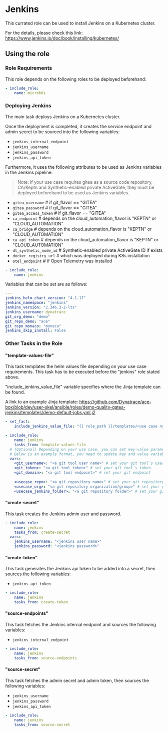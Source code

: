 # Jenkins

This currated role can be used to install Jenkins on a Kubernetes cluster.

For the details, please check this link: https://www.jenkins.io/doc/book/installing/kubernetes/

## Using the role

### Role Requirements
This role depends on the following roles to be deployed beforehand:
```yaml
- include_role:
    name: microk8s

```
### Deploying Jenkins

The main task deploys Jenkins on a Kubernetes cluster.

Once the deployment is completed, it creates the service endpoint and admin secret to be sourced into the following variables:
- `jenkins_internal_endpoint`
- `jenkins_username`
- `jenkins_password`
- `jenkins_api_token`

Furthermore, it uses the following attributes to be used as Jenkins variables in the Jenkins pipeline.
> Note: If your use case requires gitea as a source code repository, CA/Keptn and Synthetic-enabled private ActiveGate, they must be deployed beforehand to be used as Jenkins variables.
- `gitea_username` # if git_flavor == "GITEA"
- `gitea_password` # if git_flavor == "GITEA"
- `gitea_access_token` # if git_flavor == "GITEA"
- `ca_endpoint` # depends on the cloud_automation_flavor is "KEPTN" or "CLOUD_AUTOMATION"
- `ca_bridge` # depends on the cloud_automation_flavor is "KEPTN" or "CLOUD_AUTOMATION"
- `ca_api_token` # depends on the cloud_automation_flavor is "KEPTN" or "CLOUD_AUTOMATION"
- `dt_synthetic_node_id` # Synthetic-enabled private ActiveGate ID if exists
- `docker_registry_url` # which was deployed during K8s installation
- `otel_endpoint` # if Open Telemetry was installed


```yaml
- include_role:
    name: jenkins
```

Variables that can be set are as follows:

```yaml
---
jenkins_helm_chart_version: "4.1.17"
jenkins_namespace: "jenkins"
jenkins_version: "2.346.3-2-lts"
jenkins_username: dynatrace
git_org_demo: "demo"
git_repo_demo: "ace"
git_repo_monaco: "monaco"
jenkins_skip_install: False
```

### Other Tasks in the Role

#### "template-values-file" 
This task templates the helm values file depending on your use case requirements. This task has to be executed before the "jenkins" role stated above.

"include_jenkins_value_file" variable specifies where the Jinja template can be found. 

A link to an example Jinja template: https://github.com/Dynatrace/ace-box/blob/dev/user-skel/ansible/roles/demo-quality-gates-jenkins/templates/demo-default-jobs.yml.j2

```yaml
- set_fact:
    include_jenkins_value_file: "{{ role_path }}/templates/<use case name>-jobs.yml.j2" # rename with your use case name

- include_role:
    name: jenkins
    tasks_from: template-values-file
  # (Optional) Depending on your use case, you can set key-value parameters to be used in a Jinja template
  # Below is an example format, you need to update key and value variable names accordingly.
  vars:
    <git_username>: "<a git tool user name>" # set your git tool´s user name
    <git_token>: "<a git tool token>" # set your git tool´s token
    <git_domain>: "<a git tool endpoint>" # set your git endpoint
    
    <usecase_repo>: "<a git repository name>" # set your git repository to be used by Jenkins in the use case template (i.e. include_jenkins_value_file)
    <usecase_org>: "<a git repository organization/group>" # set your git organization to be used by Jenkins in the use case template (i.e. include_jenkins_value_file)
    <usecase_jenkins_folder>: "<a git repository folder>" # set your git repo folder to be used by Jenkins in the use case template (i.e. include_jenkins_value_file)

```

#### "create-secret" 
This task creates the Jenkins admin user and password.
```yaml
- include_role:
    name: jenkins
    tasks_from: create-secret
  vars:
    jenkins_username: "<jenkins user name>"
    jenkins_password: "<jenkins password>"
```

#### "create-token" 
This task generates the Jenkins api token to be added into a secret, then sources the following variables:
- `jenkins_api_token`
  
```yaml
- include_role:
    name: jenkins
    tasks_from: create-token
```

#### "source-endpoints" 
This task fetches the Jenkins internal endpoint and sources the following variables:
- `jenkins_internal_endpoint`

```yaml
- include_role:
    name: jenkins
    tasks_from: source-endpoints
```

#### "source-secret" 
This task fetches the admin secret and admin token, then sources the following variables:
- `jenkins_username`
- `jenkins_password`
- `jenkins_api_token`

```yaml
- include_role:
    name: jenkins
    tasks_from: source-secret
```
